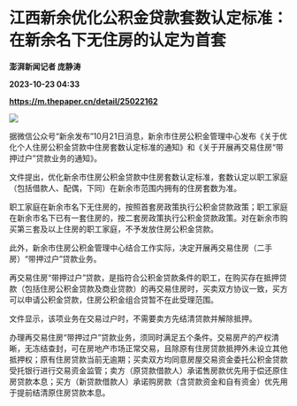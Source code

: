 # 江西新余优化公积金贷款套数认定标准：在新余名下无住房的认定为首套
**澎湃新闻记者 庞静涛**

**2023-10-23 04:33**

**https://m.thepaper.cn/detail/25022162**

![](https://imagecloud.thepaper.cn/thepaper/image/275/224/560.jpg)

据微信公众号“新余发布”10月21日消息，新余市住房公积金管理中心发布《关于优化个人住房公积金贷款中住房套数认定标准的通知》和《关于开展再交易住房“带押过户”贷款业务的通知》。

文件提出，优化新余市住房公积金贷款中住房套数认定标准，套数认定以职工家庭（包括借款人、配偶，下同）在新余市范围内拥有的住房套数为准。

职工家庭在新余市名下无住房的，按照首套房政策执行公积金贷款政策；职工家庭在新余市名下已有一套住房的，按二套房政策执行公积金贷款政策。对在新余市购买第三套及以上住房的职工家庭，不予发放住房公积金贷款。

此外，新余市住房公积金管理中心结合工作实际，决定开展再交易住房（二手房）“带押过户”贷款业务。

再交易住房“带押过户”贷款，是指符合公积金贷款条件的职工，在购买存在抵押贷款（包括住房公积金贷款及商业贷款）的再交易住房时，买卖双方协议一致，买方可以申请公积金贷款，住房公积金组合贷暂不在此受理范围。

文件显示，该项业务在交易过户时，不需要卖方先结清贷款并解除抵押。

办理再交易住房“带押过户”贷款业务，须同时满足五个条件。交易房产的产权清晰，无冻结查封，可在房地产市场正常交易，且除原有住房贷款抵押外未设立其他抵押权；原有住房贷款当前无逾期；买卖双方均同意房屋交易资金委托公积金贷款受托银行进行交易资金监管；卖方（原贷款借款人）承诺售房款优先用于偿还原住房贷款本息；买方（新贷款借款人）承诺购房款（含贷款资金和自有资金）优先用于提前结清原住房贷款本息。